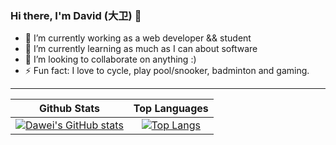 ### Hi there, I'm David (大卫) 👋

- 🔭 I’m currently working as a web developer && student
- 🌱 I’m currently learning as much as I can about software
- 👯 I’m looking to collaborate on anything :)
- ⚡ Fun fact: I love to cycle, play pool/snooker, badminton and gaming.

---

Github Stats          |  Top Languages
:-------------------------:|:-------------------------:
[![Dawei's GitHub stats](https://github-readme-stats.vercel.app/api?username=domainance&count_private=true&hide_border=true&hide_title=true&show_icons=true)](https://github.com/domainance/github-readme-stats) | [![Top Langs](https://github-readme-stats.vercel.app/api/top-langs/?username=domainance&hide_title=true&layout=compact)](https://github.com/domainance/github-readme-stats)


